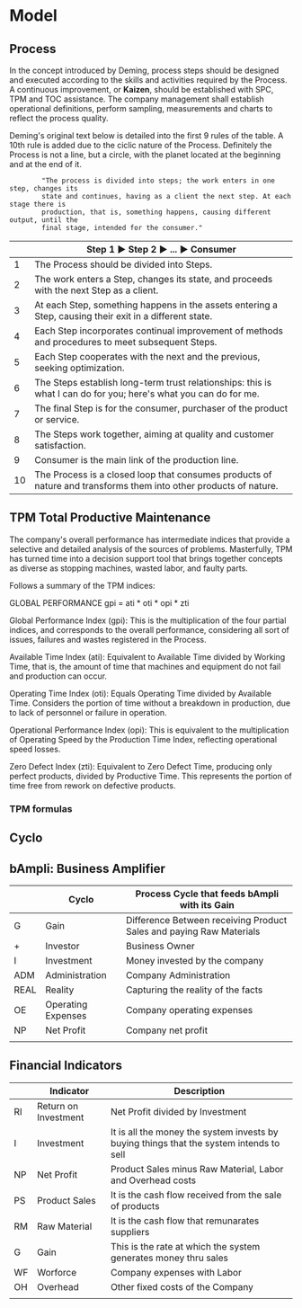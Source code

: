 # Model

## Process

In the concept introduced by Deming, process steps should be designed and executed according to the skills and activities required by the Process. A continuous improvement, or **Kaizen**, should be established with SPC, TPM and TOC assistance. The company management shall establish operational definitions, perform sampling, measurements and charts to reflect the process quality.

Deming's original text below is detailed into the first 9 rules of the table. A 10th rule is added due to the ciclic nature of the Process. Definitely the Process is not a line, but a circle, with the planet located at the beginning and at the end of it.

```
        "The process is divided into steps; the work enters in one step, changes its
        state and continues, having as a client the next step. At each stage there is
        production, that is, something happens, causing different output, until the
        final stage, intended for the consumer."
```

|    | Step 1 ► Step 2 ► ... ► Consumer |
|----|-----------------------------------------------|
| 1  | The Process should be divided into Steps. |
| 2  | The work enters a Step, changes its state, and proceeds with the next Step as a client. |
| 3  | At each Step, something happens in the assets entering a Step, causing their exit in a different state. |
| 4  | Each Step incorporates continual improvement of methods and procedures to meet subsequent Steps. |
| 5  | Each Step cooperates with the next and the previous, seeking optimization.  |
| 6  | The Steps establish long-term trust relationships: this is what I can do for you; here's what you can do for me.  |
| 7  | The final Step is for the consumer, purchaser of the product or service.|
| 8  | The Steps work together, aiming at quality and customer satisfaction.|
| 9  | Consumer is the main link of the production line. |
| 10 | The Process is a closed loop that consumes products of nature and transforms them into other products of nature.|


## TPM Total Productive Maintenance

The company's overall performance has intermediate indices that provide a selective and detailed analysis of the sources of problems. Masterfully, TPM has turned time into a decision support tool that brings together concepts as diverse as stopping machines, wasted labor, and faulty parts.

Follows a summary of the TPM indices:

GLOBAL PERFORMANCE
gpi = ati * oti * opi * zti

Global Performance Index (gpi): This is the multiplication of the four partial indices, and corresponds to the overall performance, considering all sort of issues,  failures and wastes registered in the Process.

Available Time Index (ati): Equivalent to Available Time divided by Working Time, that is, the amount of time that machines and equipment do not fail and production can occur.

Operating Time Index (oti): Equals Operating Time divided by Available Time. Considers the portion of time without a breakdown in production, due to lack of personnel or failure in operation.

Operational Performance Index (opi): This is equivalent to the multiplication of Operating Speed by the Production Time Index, reflecting operational speed losses.

Zero Defect Index (zti): Equivalent to Zero Defect Time, producing only perfect products, divided by Productive Time. This represents the portion of time free from rework on defective products.

### TPM formulas

## Cyclo



## bAmpli: Business Amplifier

|      | Cyclo              | Process Cycle that feeds bAmpli with its Gain                       |
|------|--------------------|---------------------------------------------------------------------|
| G    | Gain               | Difference Between receiving Product Sales and paying Raw Materials |
| +    | Investor           | Business Owner                                                      |
| I    | Investment         | Money invested by the company                                       |
| ADM  | Administration     | Company Administration                                              |
| REAL | Reality            | Capturing the reality of the facts                                  |
| OE   | Operating Expenses | Company operating expenses                                          |
| NP   | Net Profit         | Company net profit                                                  |
|      |                    |                                                                     |

## Financial Indicators

|    | Indicator            | Description                                                                             |
|----|----------------------|-----------------------------------------------------------------------------------------|
| RI | Return on Investment | Net Profit divided by Investment                                                        |
| I  | Investment           | It is all the money the system invests by buying things that the system intends to sell |
| NP | Net Profit           | Product Sales minus Raw Material, Labor and Overhead costs                              |
| PS | Product Sales        | It is the cash flow received from the sale of products                                  |
| RM | Raw Material         | It is the cash flow that remunarates suppliers                                          |
| G  | Gain                 | This is the rate at which the system generates money thru sales                         |
| WF | Worforce             | Company expenses with Labor                                                             |
| OH | Overhead             | Other fixed costs of the Company                                                        |
|    |                      |                                                                                         |

